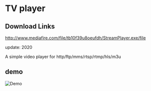 # TV player
## Download Links
http://www.mediafire.com/file/tb10f39u8oeufdh/StreamPlayer.exe/file

update:
2020

A simple video player for http/ftp/mms/rtsp/rtmp/hls/m3u 

## demo
![Demo](https://github.com/hikdo/tv/raw/master/dist/demo.jpg)
